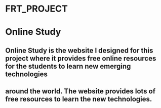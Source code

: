 # FRT_PROJECT
# Online Study
## Online Study is the website I designed for this project where it provides free online resources for the students to learn new emerging technologies
## around the world. The website provides lots of free resources to learn the new technologies.
